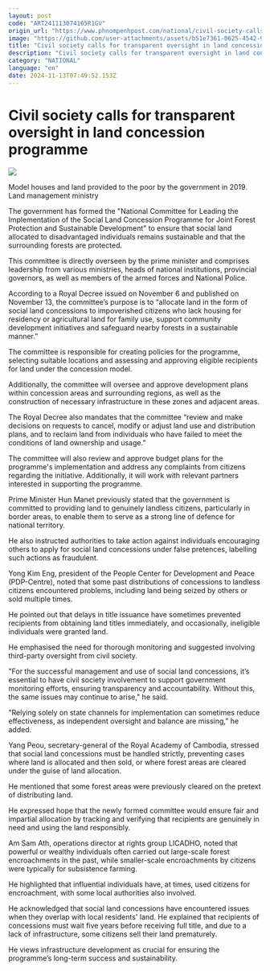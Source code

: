 ```yaml
---
layout: post
code: "ART241113074165R1GV"
origin_url: "https://www.phnompenhpost.com/national/civil-society-calls-for-transparent-oversight-in-land-concession-programme"
image: "https://github.com/user-attachments/assets/b51e7361-0625-4542-9dda-b1fe5fb6d17c"
title: "Civil society calls for transparent oversight in land concession programme"
description: "​​Civil society calls for transparent oversight in land concession programme​"
category: "NATIONAL"
language: "en"
date: 2024-11-13T07:49:52.153Z
---
```


# Civil society calls for transparent oversight in land concession programme

![](https://github.com/user-attachments/assets/0443f694-9a6a-479f-9d9a-6be4677a2c0c)

Model houses and land provided to the poor by the government in 2019. Land management ministry

The government has formed the "National Committee for Leading the Implementation of the Social Land Concession Programme for Joint Forest Protection and Sustainable Development" to ensure that social land allocated to disadvantaged individuals remains sustainable and that the surrounding forests are protected.

This committee is directly overseen by the prime minister and comprises leadership from various ministries, heads of national institutions, provincial governors, as well as members of the armed forces and National Police.

According to a Royal Decree issued on November 6 and published on November 13, the committee’s purpose is to “allocate land in the form of social land concessions to impoverished citizens who lack housing for residency or agricultural land for family use, support community development initiatives and safeguard nearby forests in a sustainable manner.”

The committee is responsible for creating policies for the programme, selecting suitable locations and assessing and approving eligible recipients for land under the concession model.

Additionally, the committee will oversee and approve development plans within concession areas and surrounding regions, as well as the construction of necessary infrastructure in these zones and adjacent areas.

The Royal Decree also mandates that the committee “review and make decisions on requests to cancel, modify or adjust land use and distribution plans, and to reclaim land from individuals who have failed to meet the conditions of land ownership and usage.”

The committee will also review and approve budget plans for the programme's implementation and address any complaints from citizens regarding the initiative. Additionally, it will work with relevant partners interested in supporting the programme.

Prime Minister Hun Manet previously stated that the government is committed to providing land to genuinely landless citizens, particularly in border areas, to enable them to serve as a strong line of defence for national territory. 

He also instructed authorities to take action against individuals encouraging others to apply for social land concessions under false pretences, labelling such actions as fraudulent.

Yong Kim Eng, president of the People Center for Development and Peace (PDP-Centre), noted that some past distributions of concessions to landless citizens encountered problems, including land being seized by others or sold multiple times. 

He pointed out that delays in title issuance have sometimes prevented recipients from obtaining land titles immediately, and occasionally, ineligible individuals were granted land.

He emphasised the need for thorough monitoring and suggested involving third-party oversight from civil society.

"For the successful management and use of social land concessions, it’s essential to have civil society involvement to support government monitoring efforts, ensuring transparency and accountability. Without this, the same issues may continue to arise," he said. 

"Relying solely on state channels for implementation can sometimes reduce effectiveness, as independent oversight and balance are missing,” he added.

Yang Peou, secretary-general of the Royal Academy of Cambodia, stressed that social land concessions must be handled strictly, preventing cases where land is allocated and then sold, or where forest areas are cleared under the guise of land allocation. 

He mentioned that some forest areas were previously cleared on the pretext of distributing land.

He expressed hope that the newly formed committee would ensure fair and impartial allocation by tracking and verifying that recipients are genuinely in need and using the land responsibly.

Am Sam Ath, operations director at rights group LICADHO, noted that powerful or wealthy individuals often carried out large-scale forest encroachments in the past, while smaller-scale encroachments by citizens were typically for subsistence farming. 

He highlighted that influential individuals have, at times, used citizens for encroachment, with some local authorities also involved.

He acknowledged that social land concessions have encountered issues when they overlap with local residents' land. He explained that recipients of concessions must wait five years before receiving full title, and due to a lack of infrastructure, some citizens sell their land prematurely. 

He views infrastructure development as crucial for ensuring the programme’s long-term success and sustainability.